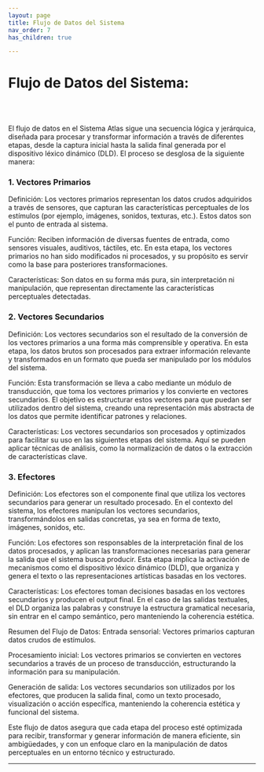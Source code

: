 ```yaml
---
layout: page
title: Flujo de Datos del Sistema
nav_order: 7
has_children: true

---
```



# Flujo de Datos del Sistema:
<br><br>

El flujo de datos en el Sistema Atlas sigue una secuencia lógica y jerárquica, diseñada para procesar y transformar información a través de diferentes etapas, desde la captura inicial hasta la salida final generada por el dispositivo léxico dinámico (DLD). El proceso se desglosa de la siguiente manera:

### 1. Vectores Primarios
Definición: Los vectores primarios representan los datos crudos adquiridos a través de sensores, que capturan las características perceptuales de los estímulos (por ejemplo, imágenes, sonidos, texturas, etc.). Estos datos son el punto de entrada al sistema.

Función: Reciben información de diversas fuentes de entrada, como sensores visuales, auditivos, táctiles, etc. En esta etapa, los vectores primarios no han sido modificados ni procesados, y su propósito es servir como la base para posteriores transformaciones.

Características: Son datos en su forma más pura, sin interpretación ni manipulación, que representan directamente las características perceptuales detectadas.

### 2. Vectores Secundarios
Definición: Los vectores secundarios son el resultado de la conversión de los vectores primarios a una forma más comprensible y operativa. En esta etapa, los datos brutos son procesados para extraer información relevante y transformados en un formato que pueda ser manipulado por los módulos del sistema.

Función: Esta transformación se lleva a cabo mediante un módulo de transducción, que toma los vectores primarios y los convierte en vectores secundarios. El objetivo es estructurar estos vectores para que puedan ser utilizados dentro del sistema, creando una representación más abstracta de los datos que permite identificar patrones y relaciones.

Características: Los vectores secundarios son procesados y optimizados para facilitar su uso en las siguientes etapas del sistema. Aquí se pueden aplicar técnicas de análisis, como la normalización de datos o la extracción de características clave.

### 3. Efectores
Definición: Los efectores son el componente final que utiliza los vectores secundarios para generar un resultado procesado. En el contexto del sistema, los efectores manipulan los vectores secundarios, transformándolos en salidas concretas, ya sea en forma de texto, imágenes, sonidos, etc.

Función: Los efectores son responsables de la interpretación final de los datos procesados, y aplican las transformaciones necesarias para generar la salida que el sistema busca producir. Esta etapa implica la activación de mecanismos como el dispositivo léxico dinámico (DLD), que organiza y genera el texto o las representaciones artísticas basadas en los vectores.

Características: Los efectores toman decisiones basadas en los vectores secundarios y producen el output final. En el caso de las salidas textuales, el DLD organiza las palabras y construye la estructura gramatical necesaria, sin entrar en el campo semántico, pero manteniendo la coherencia estética.

Resumen del Flujo de Datos:
Entrada sensorial: Vectores primarios capturan datos crudos de estímulos.

Procesamiento inicial: Los vectores primarios se convierten en vectores secundarios a través de un proceso de transducción, estructurando la información para su manipulación.

Generación de salida: Los vectores secundarios son utilizados por los efectores, que producen la salida final, como un texto procesado, visualización o acción específica, manteniendo la coherencia estética y funcional del sistema.

Este flujo de datos asegura que cada etapa del proceso esté optimizada para recibir, transformar y generar información de manera eficiente, sin ambigüedades, y con un enfoque claro en la manipulación de datos perceptuales en un entorno técnico y estructurado.

---
